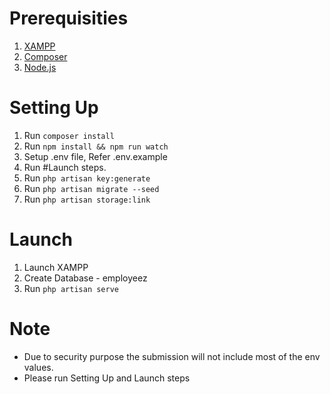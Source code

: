 # Prerequisities
1. [XAMPP](https://www.apachefriends.org/index.html)
2. [Composer](https://getcomposer.org/)
3. [Node.js](https://nodejs.org/)

# Setting Up
1. Run `composer install`
2. Run `npm install && npm run watch`
3. Setup .env file, Refer .env.example
4. Run #Launch steps.
5. Run `php artisan key:generate`
6. Run `php artisan migrate --seed`
7. Run `php artisan storage:link`

# Launch
1. Launch XAMPP
2. Create Database - employeez
3. Run `php artisan serve`

# Note
- Due to security purpose the submission will not include most of the env values.
- Please run Setting Up and Launch steps